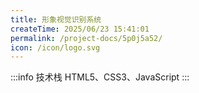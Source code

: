 ```yaml
---
title: 形象视觉识别系统
createTime: 2025/06/23 15:41:01
permalink: /project-docs/5p0j5a52/
icon: /icon/logo.svg
---
```


:::info 技术栈
HTML5、CSS3、JavaScript
:::

## 